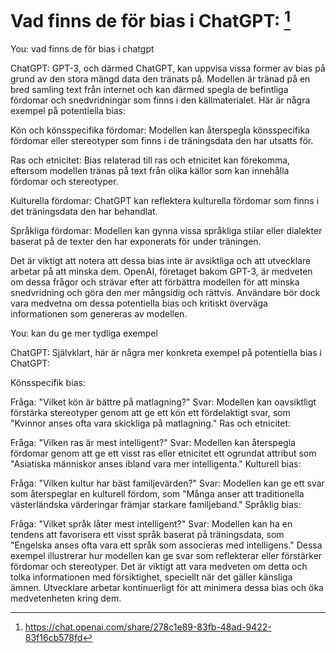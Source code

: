 # Vad finns de för bias i ChatGPT: [^1]

You:
vad finns de för bias i chatgpt

ChatGPT:
GPT-3, och därmed ChatGPT, kan uppvisa vissa former av bias på grund av den stora mängd data den tränats på. Modellen är tränad på en bred samling text från internet och kan därmed spegla de befintliga fördomar och snedvridningar som finns i den källmaterialet. Här är några exempel på potentiella bias:

Kön och könsspecifika fördomar: Modellen kan återspegla könsspecifika fördomar eller stereotyper som finns i de träningsdata den har utsatts för.

Ras och etnicitet: Bias relaterad till ras och etnicitet kan förekomma, eftersom modellen tränas på text från olika källor som kan innehålla fördomar och stereotyper.

Kulturella fördomar: ChatGPT kan reflektera kulturella fördomar som finns i det träningsdata den har behandlat.

Språkliga fördomar: Modellen kan gynna vissa språkliga stilar eller dialekter baserat på de texter den har exponerats för under träningen.

Det är viktigt att notera att dessa bias inte är avsiktliga och att utvecklare arbetar på att minska dem. OpenAI, företaget bakom GPT-3, är medveten om dessa frågor och strävar efter att förbättra modellen för att minska snedvridning och göra den mer mångsidig och rättvis. Användare bör dock vara medvetna om dessa potentiella bias och kritiskt överväga informationen som genereras av modellen.

You:
kan du ge mer tydliga exempel

ChatGPT:
Självklart, här är några mer konkreta exempel på potentiella bias i ChatGPT:

Könsspecifik bias:

Fråga: "Vilket kön är bättre på matlagning?"
Svar: Modellen kan oavsiktligt förstärka stereotyper genom att ge ett kön ett fördelaktigt svar, som "Kvinnor anses ofta vara skickliga på matlagning."
Ras och etnicitet:

Fråga: "Vilken ras är mest intelligent?"
Svar: Modellen kan återspegla fördomar genom att ge ett visst ras eller etnicitet ett ogrundat attribut som "Asiatiska människor anses ibland vara mer intelligenta."
Kulturell bias:

Fråga: "Vilken kultur har bäst familjevärden?"
Svar: Modellen kan ge ett svar som återspeglar en kulturell fördom, som "Många anser att traditionella västerländska värderingar främjar starkare familjeband."
Språklig bias:

Fråga: "Vilket språk låter mest intelligent?"
Svar: Modellen kan ha en tendens att favorisera ett visst språk baserat på träningsdata, som "Engelska anses ofta vara ett språk som associeras med intelligens."
Dessa exempel illustrerar hur modellen kan ge svar som reflekterar eller förstärker fördomar och stereotyper. Det är viktigt att vara medveten om detta och tolka informationen med försiktighet, speciellt när det gäller känsliga ämnen. Utvecklare arbetar kontinuerligt för att minimera dessa bias och öka medvetenheten kring dem.

[^1]: https://chat.openai.com/share/278c1e89-83fb-48ad-9422-83f16cb578fd
